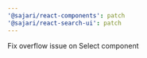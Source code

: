 ```yaml
---
'@sajari/react-components': patch
'@sajari/react-search-ui': patch
---
```


Fix overflow issue on Select component
